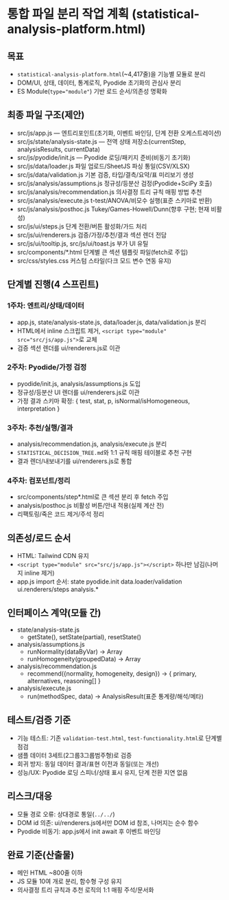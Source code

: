 # 통합 파일 분리 작업 계획 (statistical-analysis-platform.html)

## 목표
- `statistical-analysis-platform.html`(~4,417줄)을 기능별 모듈로 분리
- DOM/UI, 상태, 데이터, 통계로직, Pyodide 초기화의 관심사 분리
- ES Module(`type="module"`) 기반 로드 순서/의존성 명확화

## 최종 파일 구조(제안)
- src/js/app.js — 엔트리포인트(초기화, 이벤트 바인딩, 단계 전환 오케스트레이션)
- src/js/state/analysis-state.js — 전역 상태 저장소(currentStep, analysisResults, currentData)
- src/js/pyodide/init.js — Pyodide 로딩/패키지 준비(비동기 초기화)
- src/js/data/loader.js  파일 업로드/SheetJS 파싱 통일(CSV/XLSX)
- src/js/data/validation.js  기본 검증, 타입/결측/요약/표 미리보기 생성
- src/js/analysis/assumptions.js  정규성/등분산 검정(Pyodide+SciPy 호출)
- src/js/analysis/recommendation.js  의사결정 트리 규칙 매핑 방법 추천
- src/js/analysis/execute.js  t-test/ANOVA/비모수 실행(표준 스키마로 반환)
- src/js/analysis/posthoc.js  Tukey/Games-Howell/Dunn(향후 구현; 현재 비활성)
- src/js/ui/steps.js  단계 전환/버튼 활성화/가드 처리
- src/js/ui/renderers.js  검증/가정/추천/결과 섹션 렌더 전담
- src/js/ui/tooltip.js, src/js/ui/toast.js  부가 UI 유틸
- src/components/*.html  단계별 큰 섹션 템플릿 파일(fetch로 주입)
- src/css/styles.css  커스텀 스타일(다크 모드 변수 연동 유지)

## 단계별 진행(4 스프린트)
### 1주차: 엔트리/상태/데이터
- app.js, state/analysis-state.js, data/loader.js, data/validation.js 분리
- HTML에서 inline 스크립트 제거, `<script type="module" src="src/js/app.js">`로 교체
- 검증 섹션 렌더를 ui/renderers.js로 이관

### 2주차: Pyodide/가정 검정
- pyodide/init.js, analysis/assumptions.js 도입
- 정규성/등분산 UI 렌더를 ui/renderers.js로 이관
- 가정 결과 스키마 확정: { test, stat, p, isNormal/isHomogeneous, interpretation }

### 3주차: 추천/실행/결과
- analysis/recommendation.js, analysis/execute.js 분리
- `STATISTICAL_DECISION_TREE.md`와 1:1 규칙 매핑 테이블로 추천 구현
- 결과 렌더/내보내기를 ui/renderers.js로 통합

### 4주차: 컴포넌트/정리
- src/components/step*.html로 큰 섹션 분리 후 fetch 주입
- analysis/posthoc.js 비활성 버튼/안내 적용(실제 계산 전)
- 리팩토링/죽은 코드 제거/주석 정리

## 의존성/로드 순서
- HTML: Tailwind CDN 유지
- `<script type="module" src="src/js/app.js"></script>` 하나만 남김(나머지 inline 제거)
- app.js import 순서: state  pyodide.init  data.loader/validation  ui.renderers/steps  analysis.*

## 인터페이스 계약(모듈 간)
- state/analysis-state.js
  - getState(), setState(partial), resetState()
- analysis/assumptions.js
  - runNormality(dataByVar) -> Array<NormalityResult>
  - runHomogeneity(groupedData) -> Array<HomogeneityResult>
- analysis/recommendation.js
  - recommend({normality, homogeneity, design}) -> { primary, alternatives, reasoning[] }
- analysis/execute.js
  - run(methodSpec, data) -> AnalysisResult(표준 통계량/해석/메타)

## 테스트/검증 기준
- 기능 테스트: 기존 `validation-test.html`, `test-functionality.html`로 단계별 점검
- 샘플 데이터 3세트(2그룹3그룹범주형)로 검증
- 회귀 방지: 동일 데이터 결과/표현 이전과 동일(또는 개선)
- 성능/UX: Pyodide 로딩 스피너/상태 표시 유지, 단계 전환 지연 없음

## 리스크/대응
- 모듈 경로 오류: 상대경로 통일(`../../`)
- DOM id 의존: ui/renderers.js에서만 DOM id 참조, 나머지는 순수 함수
- Pyodide 비동기: app.js에서 init await 후 이벤트 바인딩

## 완료 기준(산출물)
- 메인 HTML ~800줄 이하
- JS 모듈 10여 개로 분리, 함수형 구성 유지
- 의사결정 트리 규칙과 추천 로직의 1:1 매핑 주석/문서화
